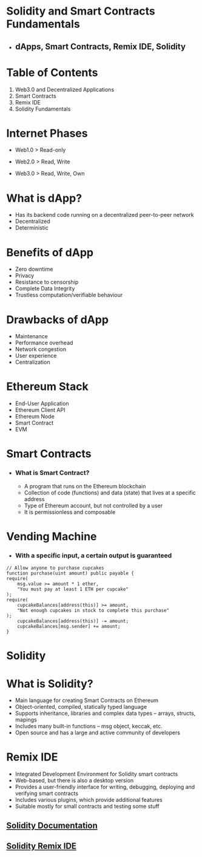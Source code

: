 
# Solidity and Smart Contracts Fundamentals 

* ## dApps, Smart Contracts, Remix IDE, Solidity


# Table of Contents

1. Web3.0 and Decentralized Applications
2. Smart Contracts
3. Remix IDE
4. Solidity Fundamentals


# Internet Phases

* Web1.0 > Read-only

* Web2.0 > Read, Write

*  Web3.0 > Read, Write, Own


# What is dApp?

* Has its backend code running on a decentralized 
peer-to-peer network
* Decentralized
* Deterministic


# Benefits of dApp

* Zero downtime
* Privacy
* Resistance to censorship
* Complete Data Integrity
* Trustless computation/verifiable behaviour

# Drawbacks of dApp

* Maintenance
* Performance overhead
* Network congestion
* User experience
* Centralization

# Ethereum Stack

* End-User Application
* Ethereum Client API
* Ethereum Node
* Smart Contract
* EVM

# Smart Contracts
 * ###   What is Smart Contract?
    * A program that runs on the Ethereum blockchain
    * Collection of code (functions) and data (state) that 
    lives at a specific address
    * Type of Ethereum account, but not controlled by a 
    user
    * It is permissionless and composable


# Vending Machine
   * ### With a specific input, a certain output is guaranteed


    // Allow anyone to purchase cupcakes
    function purchase(uint amount) public payable {
    require(
        msg.value >= amount * 1 ether,
        "You must pay at least 1 ETH per cupcake"
    );
    require(
        cupcakeBalances[address(this)] >= amount,
        "Not enough cupcakes in stock to complete this purchase"
    );
        cupcakeBalances[address(this)] -= amount;
        cupcakeBalances[msg.sender] += amount;
    } 

    
# Solidity

# What is Solidity?
* Main language for creating Smart Contracts on 
Ethereum
* Object-oriented, compiled, statically typed language
* Supports inheritance, libraries and complex data 
types – arrays, structs, mapings
* Includes many built-in functions – msg object, 
keccak, etc.
* Open source and has a large and active community 
of developers

# Remix IDE

 * Integrated Development Environment for Solidity 
smart contracts
* Web-based, but there is also a desktop version
* Provides a user-friendly interface for writing, 
debugging, deploying and verifying smart contracts
* Includes various plugins, which provide additional 
features
* Suitable mostly for small contracts and testing
some stuff

## [Solidity Documentation](https://docs.soliditylang.org/en/v0.8.19/)
## [Solidity Remix IDE](https://remix.ethereum.org/)

